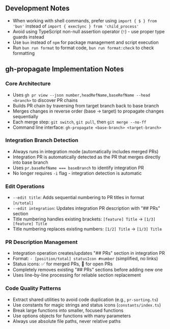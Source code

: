 ## Development Notes

- When working with shell commands, prefer using `import { $ } from 'bun'` instead of `import { execSync } from 'child_process'`
- Avoid using TypeScript non-null assertion operator (`!`) - use proper type guards instead
- Use `bun` instead of `npm` for package management and script execution
- Run `bun run format` to format code, `bun run format:check` to check formatting

## gh-propagate Implementation Notes

### Core Architecture
- Uses `gh pr view --json number,headRefName,baseRefName --head <branch>` to discover PR chains
- Builds PR chain by traversing from target branch back to base branch
- Merges changes in reverse order (base → target) to propagate changes sequentially
- Each merge step: `git switch`, `git pull`, then `git merge --no-ff`
- Command line interface: `gh-propagate <base-branch> <target-branch>`

### Integration Branch Detection
- Always runs in integration mode (automatically includes merged PRs)
- Integration PR is automatically detected as the PR that merges directly into base branch
- Uses `pr.baseRefName === baseBranch` to identify integration PR
- No longer requires `-i` flag - integration detection is automatic

### Edit Operations
- `--edit title`: Adds sequential numbering to PR titles in format `[n/total]`
- `--edit integration`: Updates integration PR description with "## PRs" section
- Title numbering handles existing brackets: `[feature] Title` → `[1/3][feature] Title`
- Title numbering replaces existing numbers: `[1/2] Title` → `[1/3] Title`

### PR Description Management
- Integration operation creates/updates "## PRs" section in integration PR
- Format: `- [position/total] statusIcon #number` (simplified, no links)
- Status icons: ✅ for merged PRs, 🔄 for open PRs
- Completely removes existing "## PRs" sections before adding new one
- Uses line-by-line processing for reliable section replacement

### Code Quality Patterns
- Extract shared utilities to avoid code duplication (e.g., `pr-sorting.ts`)
- Use constants for magic strings and status icons (`constants/index.ts`)
- Break large functions into smaller, focused functions
- Use options objects for functions with many parameters
- Always use absolute file paths, never relative paths
